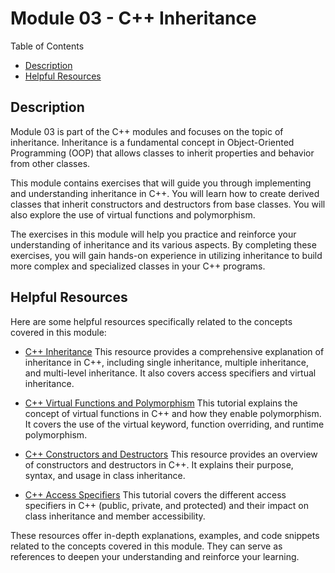 # Module 03 - C++ Inheritance

Table of Contents
- [Description](#description)
- [Helpful Resources](#helpful-resources)

## Description
Module 03 is part of the C++ modules and focuses on the topic of inheritance. Inheritance is a fundamental concept in Object-Oriented Programming (OOP) that allows classes to inherit properties and behavior from other classes.

This module contains exercises that will guide you through implementing and understanding inheritance in C++. You will learn how to create derived classes that inherit constructors and destructors from base classes. You will also explore the use of virtual functions and polymorphism.

The exercises in this module will help you practice and reinforce your understanding of inheritance and its various aspects. By completing these exercises, you will gain hands-on experience in utilizing inheritance to build more complex and specialized classes in your C++ programs.

## Helpful Resources
Here are some helpful resources specifically related to the concepts covered in this module:

- [C++ Inheritance](https://www.geeksforgeeks.org/inheritance-in-c/)
  This resource provides a comprehensive explanation of inheritance in C++, including single inheritance, multiple inheritance, and multi-level inheritance. It also covers access specifiers and virtual inheritance.

- [C++ Virtual Functions and Polymorphism](https://www.geeksforgeeks.org/virtual-function-cpp/)
  This tutorial explains the concept of virtual functions in C++ and how they enable polymorphism. It covers the use of the virtual keyword, function overriding, and runtime polymorphism.

- [C++ Constructors and Destructors](https://www.geeksforgeeks.org/constructors-c/)
  This resource provides an overview of constructors and destructors in C++. It explains their purpose, syntax, and usage in class inheritance.

- [C++ Access Specifiers](https://www.geeksforgeeks.org/access-specifiers-c/)
  This tutorial covers the different access specifiers in C++ (public, private, and protected) and their impact on class inheritance and member accessibility.

These resources offer in-depth explanations, examples, and code snippets related to the concepts covered in this module. They can serve as references to deepen your understanding and reinforce your learning.
